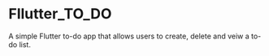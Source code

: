 # Fllutter_TO_DO
 A simple Flutter to-do app that allows users to create, delete and veiw a to-do list.
